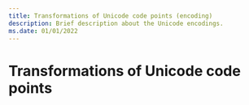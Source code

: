 ```yaml
---
title: Transformations of Unicode code points (encoding)
description: Brief description about the Unicode encodings.
ms.date: 01/01/2022
---
```


# Transformations of Unicode code points

<!-- Do we need this topic? Should this be covered in text/storing-and-writing-text.md?
-->
